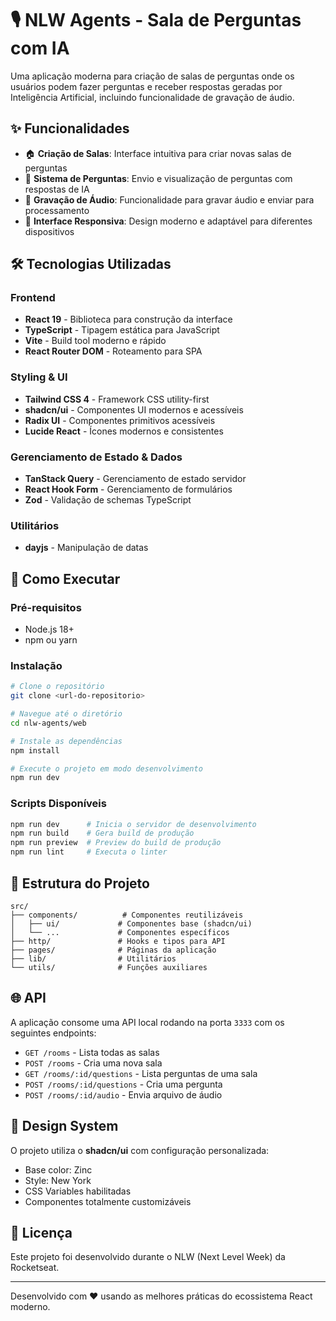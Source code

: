 # 🎙️ NLW Agents - Sala de Perguntas com IA

Uma aplicação moderna para criação de salas de perguntas onde os usuários podem fazer perguntas e receber respostas geradas por Inteligência Artificial, incluindo funcionalidade de gravação de áudio.

## ✨ Funcionalidades

- 🏠 **Criação de Salas**: Interface intuitiva para criar novas salas de perguntas
- 💬 **Sistema de Perguntas**: Envio e visualização de perguntas com respostas de IA
- 🎤 **Gravação de Áudio**: Funcionalidade para gravar áudio e enviar para processamento
- 📱 **Interface Responsiva**: Design moderno e adaptável para diferentes dispositivos

## 🛠️ Tecnologias Utilizadas

### Frontend
- **React 19** - Biblioteca para construção da interface
- **TypeScript** - Tipagem estática para JavaScript
- **Vite** - Build tool moderno e rápido
- **React Router DOM** - Roteamento para SPA

### Styling & UI
- **Tailwind CSS 4** - Framework CSS utility-first
- **shadcn/ui** - Componentes UI modernos e acessíveis
- **Radix UI** - Componentes primitivos acessíveis
- **Lucide React** - Ícones modernos e consistentes

### Gerenciamento de Estado & Dados
- **TanStack Query** - Gerenciamento de estado servidor
- **React Hook Form** - Gerenciamento de formulários
- **Zod** - Validação de schemas TypeScript

### Utilitários
- **dayjs** - Manipulação de datas

## 🚀 Como Executar

### Pré-requisitos
- Node.js 18+ 
- npm ou yarn

### Instalação

```bash
# Clone o repositório
git clone <url-do-repositorio>

# Navegue até o diretório
cd nlw-agents/web

# Instale as dependências
npm install

# Execute o projeto em modo desenvolvimento
npm run dev
```

### Scripts Disponíveis

```bash
npm run dev      # Inicia o servidor de desenvolvimento
npm run build    # Gera build de produção
npm run preview  # Preview do build de produção
npm run lint     # Executa o linter
```

## 📁 Estrutura do Projeto

```
src/
├── components/          # Componentes reutilizáveis
│   ├── ui/             # Componentes base (shadcn/ui)
│   └── ...             # Componentes específicos
├── http/               # Hooks e tipos para API
├── pages/              # Páginas da aplicação
├── lib/                # Utilitários
└── utils/              # Funções auxiliares
```

## 🌐 API

A aplicação consome uma API local rodando na porta `3333` com os seguintes endpoints:

- `GET /rooms` - Lista todas as salas
- `POST /rooms` - Cria uma nova sala
- `GET /rooms/:id/questions` - Lista perguntas de uma sala
- `POST /rooms/:id/questions` - Cria uma pergunta
- `POST /rooms/:id/audio` - Envia arquivo de áudio

## 🎨 Design System

O projeto utiliza o **shadcn/ui** com configuração personalizada:
- Base color: Zinc
- Style: New York
- CSS Variables habilitadas
- Componentes totalmente customizáveis

## 📝 Licença

Este projeto foi desenvolvido durante o NLW (Next Level Week) da Rocketseat.

---

Desenvolvido com ❤️ usando as melhores práticas do ecossistema React moderno.
